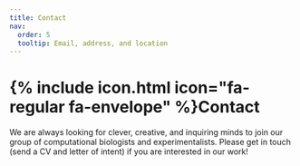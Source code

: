```yaml
---
title: Contact
nav:
  order: 5
  tooltip: Email, address, and location
---
```


# {% include icon.html icon="fa-regular fa-envelope" %}Contact

We are always looking for clever, creative, and inquiring minds to join our group of computational biologists and experimentalists. Please get in touch (send a CV and letter of intent) if you are interested in our work!


